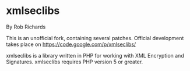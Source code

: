 # xmlseclibs
By Rob Richards

This is an unofficial fork, containing several patches. Official development takes place on https://code.google.com/p/xmlseclibs/

xmlseclibs is a library written in PHP for working with XML Encryption and Signatures. xmlseclibs requires PHP version 5 or greater.

